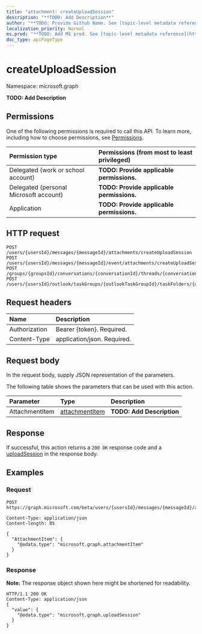 ```yaml
---
title: "attachment: createUploadSession"
description: "**TODO: Add Description**"
author: "**TODO: Provide Github Name. See [topic-level metadata reference](https://msgo.azurewebsites.net/add/document/guidelines/metadata.html#topic-level-metadata)**"
localization_priority: Normal
ms.prod: "**TODO: Add MS prod. See [topic-level metadata reference](https://msgo.azurewebsites.net/add/document/guidelines/metadata.html#topic-level-metadata)**"
doc_type: apiPageType
---
```


# createUploadSession
Namespace: microsoft.graph

**TODO: Add Description**

## Permissions
One of the following permissions is required to call this API. To learn more, including how to choose permissions, see [Permissions](/concepts/permissions-reference.md).

|Permission type|Permissions (from most to least privileged)|
|:---|:---|
|Delegated (work or school account)|**TODO: Provide applicable permissions.**|
|Delegated (personal Microsoft account)|**TODO: Provide applicable permissions.**|
|Application|**TODO: Provide applicable permissions.**|

## HTTP request

<!-- {
  "blockType": "ignored"
}
-->
``` http
POST /users/{usersId}/messages/{messageId}/attachments/createUploadSession
POST /users/{usersId}/messages/{messageId}/event/attachments/createUploadSession
POST /groups/{groupsId}/conversations/{conversationId}/threads/{conversationThreadId}/posts/{postId}/attachments/createUploadSession
POST /users/{usersId}/outlook/taskGroups/{outlookTaskGroupId}/taskFolders/{outlookTaskFolderId}/tasks/{outlookTaskId}/attachments/createUploadSession
```

## Request headers
|Name|Description|
|:---|:---|
|Authorization|Bearer {token}. Required.|
|Content-Type|application/json. Required.|

## Request body
In the request body, supply JSON representation of the parameters.

The following table shows the parameters that can be used with this action.

|Parameter|Type|Description|
|:---|:---|:---|
|AttachmentItem|[attachmentItem](../resources/attachmentitem.md)|**TODO: Add Description**|



## Response

If successful, this action returns a `200 OK` response code and a [uploadSession](../resources/uploadsession.md) in the response body.

## Examples

### Request
<!-- {
  "blockType": "request",
  "name": "attachment_createuploadsession"
}
-->
``` http
POST https://graph.microsoft.com/beta/users/{usersId}/messages/{messageId}/attachments/createUploadSession

Content-Type: application/json
Content-length: 85

{
  "AttachmentItem": {
    "@odata.type": "microsoft.graph.attachmentItem"
  }
}
```


### Response
**Note:** The response object shown here might be shortened for readability.
<!-- {
  "blockType": "response",
  "truncated": true,
  "@odata.type": "microsoft.graph.uploadsession"
}
-->
``` http
HTTP/1.1 200 OK
Content-Type: application/json
{
  "value": {
    "@odata.type": "microsoft.graph.uploadSession"
  }
}
```

